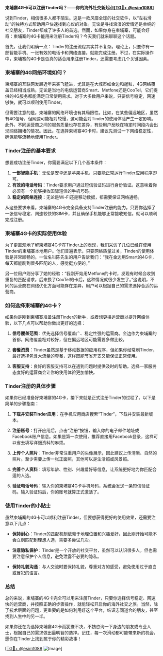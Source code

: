 **柬埔寨4G卡可以注册Tinder吗？——你的海外社交新起点[[TG💪+ @esim1088](https://t.me/s/esim1088)]**

说到Tinder，相信很多人都不陌生。这是一款风靡全球的社交软件，以“左右滑动”的独特方式帮助用户快速找到心仪的对象。无论是寻找浪漫的爱情还是单纯的社交朋友，Tinder都成了许多人的首选。然而，如果你身在柬埔寨，可能会好奇：柬埔寨的4G卡能用来注册Tinder吗？今天我们就来聊聊这个话题。

首先，让我们明确一点：Tinder的注册流程其实并不复杂。理论上，只要你有一部智能手机、一张有效的电话卡和网络连接，就能完成注册。不过，在实际操作中，柬埔寨的4G卡是否真的适合用来注册Tinder，还需要考虑几个关键因素。

### **柬埔寨的4G网络环境如何？**

柬埔寨的互联网发展近年来突飞猛进，尤其是在大城市如金边和暹粒，4G网络覆盖已经相当成熟。无论是当地的电信运营商Smart、Metfone还是CooTel，它们提供的4G服务都能满足日常使用需求。对于大多数用户来说，只要信号稳定，网速够快，就可以顺利使用Tinder。

但需要注意的是，柬埔寨的网络环境也有其局限性。比如，在某些偏远地区，虽然有4G信号，但网速可能相对较慢，这可能会对Tinder的使用体验产生一定影响。此外，不同运营商之间的服务质量也存在差异，有些用户反映在特定时间段内会出现网络拥堵的情况。因此，在选择柬埔寨4G卡时，建议先测试一下网络稳定性，确保能够流畅地使用Tinder。

### **Tinder注册的基本要求**

想要成功注册Tinder，你需要满足以下几个基本条件：

1. **一部智能手机**：无论是安卓还是苹果手机，只要能正常运行Tinder应用程序即可。
2. **有效的电话号码**：Tinder要求用户通过短信验证码进行身份验证。这意味着你必须有一个能够接收国际短信的手机号码。
3. **稳定的网络连接**：无论是Wi-Fi还是移动数据，都需要保证网络通畅。

从这些要求来看，柬埔寨的4G卡完全具备支持Tinder注册的能力。只要你选择了一张信号稳定、网速较快的SIM卡，并且确保手机能够正常接收短信，就可以顺利完成注册。

### **柬埔寨4G卡的实际使用体验**

为了更直观地了解柬埔寨4G卡在Tinder上的表现，我们采访了几位已经在使用Tinder的柬埔寨本地用户。他们普遍表示，只要网络质量过关，Tinder的使用体验是非常顺畅的。一位名叫陈先生的用户告诉我们：“我在金边用Smart的4G卡，每天都能刷到很多匹配的人，感觉挺方便的。”

另一位用户则分享了她的经验：“我刚开始用Metfone的卡时，发现有时候会收到重复的匹配请求，后来换了CooTel的卡后，这种情况就很少发生了。”这说明，不同的运营商在网络优化方面可能存在差异，用户可以根据自己的需求选择合适的运营商。

### **如何选择柬埔寨的4G卡？**

如果你是刚到柬埔寨准备注册Tinder的新手，或者想更换运营商以提升网络体验，以下几点可以帮助你做出更好的选择：

1. **信号覆盖范围**：优先选择信号覆盖广、稳定性强的运营商。金边作为柬埔寨的首都，网络覆盖相对较好，但在偏远地区可能需要多做比较。
   
2. **套餐资费**：Tinder虽然是基于移动数据的应用程序，但如果你经常刷Tinder，最好选择包含大流量的套餐，这样既能节省开支又能保证正常使用。

3. **客服支持**：良好的客服支持可以在遇到问题时提供及时的帮助。选择一家服务态度好的运营商会让你的使用体验更加愉快。

### **Tinder注册的具体步骤**

如果你已经准备好柬埔寨的4G卡，接下来就是正式注册Tinder的过程了。以下是简单的步骤指南：

1. **下载并安装Tinder应用**：在手机应用商店搜索“Tinder”，下载并安装最新版本。
   
2. **注册账号**：打开应用后，点击“注册”按钮，输入你的电子邮件地址或Facebook账户信息。如果是第一次使用，推荐直接用Facebook登录，这样可以省去填写详细资料的麻烦。

3. **上传个人照片**：Tinder非常注重用户的头像展示，因此建议上传清晰、自然的照片。至少需要上传一张正面照，其他可以是生活照或风景照。

4. **完善个人资料**：填写年龄、性别、兴趣爱好等信息，让系统更好地为你匹配合适的人选。

5. **验证电话号码**：输入你的柬埔寨4G卡手机号码，系统会发送一条短信验证码。输入验证码后，你的账号就算正式激活了。

### **使用Tinder的小贴士**

虽然柬埔寨的4G卡可以顺利注册Tinder，但要想获得更好的使用效果，还需要注意以下几点：

- **保持耐心**：Tinder的匹配机制依赖于地理位置和兴趣爱好，因此刚开始可能不会立刻匹配到理想人选，需要多尝试几次。
  
- **注意隐私保护**：Tinder是一个开放的社交平台，虽然可以认识很多人，但也需要注意保护个人信息，避免泄露不必要的隐私。

- **保持礼貌沟通**：与人交流时要保持礼貌，尊重对方的感受，避免使用过于直白或冒犯的语言。

### **总结**

总的来说，柬埔寨的4G卡完全可以用来注册Tinder，只要你选择信号稳定、网速快的运营商，并按照正确的步骤操作，就能轻松开启你的海外社交之旅。当然，除了技术层面的问题，更重要的是如何利用好这个平台，结识志同道合的朋友，甚至找到人生中的另一半。

如果你还在为选择柬埔寨4G卡而犹豫不决，不妨咨询一下身边的朋友或专业人士，根据自己的需求做出最明智的选择。记住，每一次滑动都可能带来新的机会，愿你在Tinder上找到属于你的精彩故事！

[[TG💪+ @esim1088](https://t.me/s/esim1088) ![Image](https://i.postimg.cc/4NQfJmqS/Snipaste-2025-05-13-00-14-12.png)]